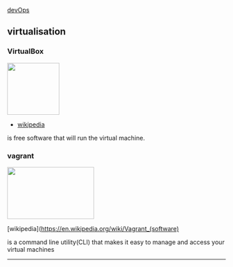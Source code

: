 [devOps](index.md)

## virtualisation

### VirtualBox

<a><img src="http://www.oracle.com/ocom/groups/public/@otn/documents/digitalasset/176619.png" height="120" width="120"></a>

- [wikipedia](https://en.wikipedia.org/wiki/VirtualBox)

is free software that will run the virtual machine.


### vagrant

<a href="https://www.vagrantup.com/"><img src="https://worldvectorlogo.com/logos/vagrant.svg"  height="120" width="200"></a>

[wikipedia](https://en.wikipedia.org/wiki/Vagrant_(software)

is a command line utility(CLI) that makes it easy to manage and access your virtual machines


---

<!-- See also -->
